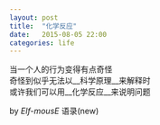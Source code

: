 ```yaml
---
layout: post
title:  "化学反应"
date:   2015-08-05 22:00
categories: life
---
```


当一个人的行为变得有点奇怪  
奇怪到似乎无法以__科学原理__来解释时  
或许我们可以用__化学反应__来说明问题  

by *Elf-mousE* 语录(new)
